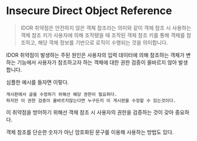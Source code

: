 # Insecure Direct Object Reference

> IDOR 취약점은 안전하지 않은 객체 참조라는
> 의미와 같이 객체 참조 시 사용하는 객체 참조 키가
> 사용자에 의해 조작됐을 때 조작된 객체 참조 키를 통해 객체를 참조하고,
> 해당 객체 정보를 기반으로 로직이 수행되는 것을 의미합니다.

IDOR 취약점이 발생하는 주된 원인은 사용자의 입력 데이터에 의해 참조하는 객체가
변하는 기능에서 사용자가 참조하고자 하는 객체에 대한 권한 검증이 올바르지 않아 발생합니다.

심플한 예시를 들자면 이렇다.

```
게시판에서 글을 수정하기 위해선 해당 권한이 필요하다.
하지만 이 권한 검증이 올바르지않는다면 누구든지 이 게시판을 수정할 수 있는것이다.
```

이 취약점을 방어하기 위해선
객체 참조 시 사용자의 권한을 검증하는 것이 갖아 중요하다.

객체 참조를 단순한 숫자가 아닌 암호화된 문구를 이용해 사용하는 방법도 있다.


